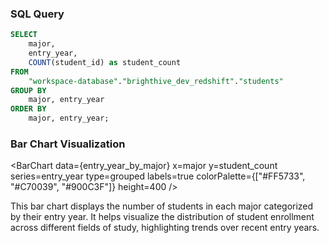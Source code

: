 ### SQL Query
```sql entry_year_by_major
SELECT 
    major,
    entry_year,
    COUNT(student_id) as student_count
FROM 
    "workspace-database"."brighthive_dev_redshift"."students"
GROUP BY 
    major, entry_year
ORDER BY 
    major, entry_year;
```

### Bar Chart Visualization
<BarChart
    data={entry_year_by_major}
    x=major
    y=student_count
    series=entry_year
    type=grouped
    labels=true
    colorPalette={["#FF5733", "#C70039", "#900C3F"]}
    height=400
/>

This bar chart displays the number of students in each major categorized by their entry year. It helps visualize the distribution of student enrollment across different fields of study, highlighting trends over recent entry years.